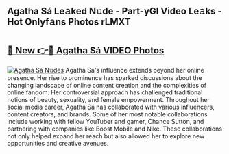 ## Agatha Sá Le𝚊ked N𝚞de - Part-yGl Video Le𝚊ks - Hot Onlyf𝚊ns Photos rLMXT

# <h2><a href="http://ac17558.deff.icu/?id=Agatha+S%c3%a1">🔗 New 👉🔴 Agatha Sá VIDEO Photos</a></h2>

[![Agatha Sá N𝚞des](https://i.imgur.com/rIISA9y.gif)](http://ac17558.deff.icu/?id=Agatha+S%c3%a1)
Agatha Sá's influence extends beyond her online presence. Her rise to prominence has sparked discussions about the changing landscape of online content creation and the complexities of online fandom. Her controversial approach has challenged traditional notions of beauty, sexuality, and female empowerment. Throughout her social media career, Agatha Sá has collaborated with various influencers, content creators, and brands. Some of her most notable collaborations include working with fellow YouTuber and gamer, Chance Sutton, and partnering with companies like Boost Mobile and Nike. These collaborations not only helped expand her reach but also allowed her to explore new opportunities and creative avenues.
